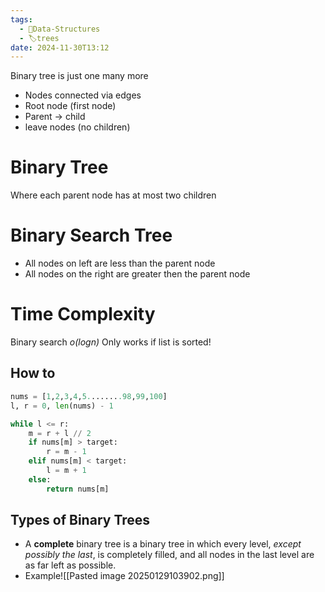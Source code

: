```yaml
---
tags:
  - 🌳Data-Structures
  - 🏷️trees
date: 2024-11-30T13:12
---
```

Binary tree is just one many more 

* Nodes connected via edges
* Root node (first node)
* Parent -> child 
* leave nodes (no children)

# Binary Tree
Where each parent node has at most two children 

# Binary Search Tree
* All nodes on left are less than the parent node
* All nodes on the right are greater then the parent node

# Time Complexity 
Binary search *o(logn)*
Only works if list is sorted! 
## How to

``` python
nums = [1,2,3,4,5........98,99,100]
l, r = 0, len(nums) - 1

while l <= r:
	m = r + l // 2
	if nums[m] > target:
		r = m - 1
	elif nums[m] < target:
		l = m + 1
	else:
		return nums[m]
```

## Types of Binary Trees
* A **complete** binary tree is a binary tree in which every level, _except possibly the last_, is completely filled, and all nodes in the last level are as far left as possible.
* Example![[Pasted image 20250129103902.png]]
